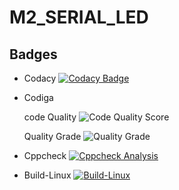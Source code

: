 # M2_SERIAL_LED

## Badges
* Codacy [![Codacy Badge](https://app.codacy.com/project/badge/Grade/ef2aa8bd608e49269fc9d192067269a4)](https://www.codacy.com/gh/dineshkumar-t-dk/M2_SERIAL_LED/dashboard?utm_source=github.com&amp;utm_medium=referral&amp;utm_content=dineshkumar-t-dk/M2_SERIAL_LED&amp;utm_campaign=Badge_Grade)

* Codiga 


     code Quality ![Code Quality Score](https://api.codiga.io/project/33023/score/svg)
 
 
     Quality Grade ![Quality Grade](https://api.codiga.io/project/33023/status/svg)
     
     
* Cppcheck [![Cppcheck Analysis](https://github.com/dineshkumar-t-dk/M2_SERIAL_LED/actions/workflows/Cppcheck_Analyse.yml/badge.svg)](https://github.com/dineshkumar-t-dk/M2_SERIAL_LED/actions/workflows/Cppcheck_Analyse.yml)

* Build-Linux [![Build-Linux](https://github.com/dineshkumar-t-dk/M2_SERIAL_LED/actions/workflows/Build%20on%20Linux.yml/badge.svg)](https://github.com/dineshkumar-t-dk/M2_SERIAL_LED/actions/workflows/Build%20on%20Linux.yml)
